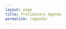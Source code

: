 ```yaml
---
layout: page
title: Preliminary Agenda
permalink: /agenda/
---
```


<!-- REPLACE THE FOLLOWING CONTENT WITH THE AGENDA FOR SPACE AND PLACE, WHEN AVAILABLE -->

<!--
<p style="text-align:center; font-size:1.15em;"><a href="#day-1">Day 1: Data Curation Training Event</a> |
<a href="#day-2">Day 2: Data Curation Training Event</a></p>
<p style="text-align:center; font-size:1.15em;"><a href="#day-2a">Day 1: Community-Building Forum</a> |
<a href="#day-3">Day 2: Community-Building Forum</a></p>
<br />


<p style="text-align:center; font-size:1.15em; font-weight: bold">Data Curation Training Event: <a href="#day-1">16-Oct</a> |
<a href="#day-2">17-Oct</a></p>
<p style="text-align:center; font-size:1.15em; font-weight: bold">Community-Building Forum: <a href="#day-2a">17-Oct</a> |
<a href="#day-3">18-Oct</a></p>
<br />

## Data Curation Training Event

<h3 id="day-1">Day 1: Wednesday, 16-October, 2019</h3>

<p class="post-meta">Location: McMaster Continuing Education Centre, <a href="https://goo.gl/maps/5kK3S6DEB4SJ8SYV8">1 James St. North, Hamilton, ON</a></p>

<table class="one">
  <thead>
    <tr>
	<th class="time">Time</th>
	<th class="room">Room</th>
	<th class="session">Event</th>
	<th class="name">Presenter(s)</th>
    </tr>
  </thead>
<tbody>
    <tr>
	<td>0815 - 0845</td>
	<td>OJN 212</td>
	<td><strong>Registration & Breakfast</strong></td>
	<td></td>
    </tr>
    <tr>
        <td>0845 - 0915</td>
	<td>OJN 212</td>
        <td>Welcome & Introduction</td>
	<td>Lee Wilson & Jay Brodeur</td>
    </tr>
    <tr>
    	<td>0915 - 1200</td>
	<td>OJN 111</td>
    	<td>Workshop 1a: <a href="../program#workshop-1a-introduction-to-r-for-social-scientists">Introduction to R for Social Scientists</a></td>
    	<td>John Simpson</td>
    </tr>
    <tr>
    	<td></td>
	<td>OJN 212</td>
    	<td>Workshop 1b: <a href="../program#workshop-1b-making-ethical-and-effective-data-management-work-for-you">Making Ethical and Effective Data Management Work for You!</a></td>
    	<td>Chandra Kavanagh & James Doiron</td>
    </tr>
    <tr>
	 <td>1200 - 1300</td>
	 <td>OJN 212</td>
	 <td><strong>Lunch (provided)</strong></td>
	 <td></td>
    </tr>
    <tr>
	<td>1300 - 1545</td>
	<td>OJN 111</td>
    	<td>Workshop 2a: <a href="../program#workshop-2a-data-wrangling-and-versioning-with-openrefine-and-github">Data Wrangling and Versioning with OpenRefine and Github</a></td>
    	<td>Lee Wilson & Jay Brodeur</td>
    </tr>
    <tr>
	<td></td>
	<td>OJN 212</td>
    	<td>Workshop 2b: <a href="../program#workshop-2b-curating-data-for-reproducibility">Curating Data for Reproducibility</a></td>
    	<td>Sandra Sawchuk & Shahira Khair</td>
    </tr>
    <tr>
        <td>1545 - 1600</td>
	<td>OJN 212</td>
        <td>Day 1 Wrap-up</td>
	<td></td>
    </tr>
</tbody>
</table>


<h3 id="day-2">Day 2: Thursday, 17-October, 2019</h3>


<table class="one">
  <thead>
    <tr>
	<th class="time">Time</th>
	<th class="room">Room</th>
	<th class="session">Event</th>
	<th class="name">Presenter(s)</th>
    </tr>
  </thead>
<tbody>
    <tr>
	<td>0830 - 0900</td>
	<td>OJN 212</td>
	<td><strong>Breakfast</strong></td>
	<td></td>
    </tr>
    <tr>
    	<td>0900 - 1145</td>
	<td>OJN 111</td>
	<td>Workshop 3a: <a href="../program#workshop-3a-the-dcn-curate-model">The DCN CURATE Model</a></td>
    	<td>Lisa Johnston & Cynthia Hudson Vitale</td>
    </tr>
    <tr>
    	<td></td>
	<td>OJN 212</td>
    	<td>Workshop 3b: <a href="../program#workshop-3b-curating-data-in-repositories">Curating Data in Repositories</a></td>
    	<td>Lee Wilson, Reyna Jenkyns, Meghan Goodchild, Brad Covey, & Kaitlin Newson</td>
    </tr>
    <tr>
	<td>1145 - 1200</td>
	<td>OJN 212</td>
	<td>Wrap-up & Closing Remarks</td>
    	<td>Lee Wilson & Jay Brodeur</td>
    </tr>
</tbody>
</table>


## <a name="community-building-forum"></a> Community Building Forum

<h3 id="day-2a">Day 1: Thursday, 17-October, 2019</h3>
<p class="post-meta">Location: <b>Room 212</b>, McMaster Continuing Education Centre, <a href="https://goo.gl/maps/5kK3S6DEB4SJ8SYV8">1 James St. North, Hamilton, ON</a></p>

<table class="two">
  <thead>
    <tr>
	<th class="time">Time</th>
	<th class="session">Event</th>
	<th class="name">Presenter(s)</th>
    </tr>
  </thead>
<tbody>
    <tr>
	<td>1230 - 1300</td>
	<td><strong>Registration</strong></td>
	<td></td>
    </tr>
    <tr>
        <td>1300 - 1320</td>
        <td>Welcome & Introductions</td>
	<td>Lee Wilson & Jay Brodeur</td>
    </tr>
    <tr>
    	<td>1320 - 1400</td>
    	<td>Opening Plenary: The Canadian DRI Landscape</td>
    	<td>Jeff Moon, Portage Network</td>
    </tr>
    <tr>
    	<td>1400 - 1500</td>
    	<td>Panel & Audience Discussion: DRI, RDM, & The Role of Data Curation</td>
    	<td>Alex Clark, Mark Leggott, & Jeff Moon</td>
    </tr>
    <tr>
	 <td>1500 - 1530</td>
	 <td><strong>Coffee Break</strong></td>
	 <td></td>
    </tr>
    <tr>
	<td>1530 - 1630</td>
    	<td>The Data Curation Network</td>
    	<td>Lisa Johnston & Cynthia Hudson Vitale, Data Curation Network</td>
    </tr>
    <tr>
	<td>1630 - 1700</td>
    	<td>Day 1 Wrap-up discussion</td>
    	<td>Lee Wilson & Jay Brodeur</td>
    </tr>
</tbody>
</table>


<h3 id="day-3">Day 2: Friday, 18-October, 2019</h3>
<p class="post-meta">Location: <b>Room 212</b>, McMaster Continuing Education Centre, <a href="https://goo.gl/maps/5kK3S6DEB4SJ8SYV8">1 James St. North, Hamilton, ON</a></p>

<table class="two">
  <thead>
    <tr>
	<th class="time">Time</th>
	<th class="session">Event</th>
	<th class="name">Presenter(s)</th>
    </tr>
  </thead>
<tbody>
    <tr>
	<td>0815 - 0845</td>
	<td><strong>Breakfast & Coffee</strong></td>
	<td></td>
    </tr>
    <tr>
	<td>0845 - 0900</td>
	<td><strong>Welcome & Day 2 Organization</strong></td>
	<td></td>
    </tr>
    <tr>
        <td>0900 - 1015</td>
        <td>National Repository Updates</td>
	<td>Lee Wilson, Meghan Goodchild, Brad Covey, Reyna Jenkyns</td>
    </tr>
    <tr>
	 <td>1015 - 1030</td>
	 <td><strong>Break</strong></td>
	 <td></td>
    </tr>
    <tr>
    	<td>1030 - 1200</td>
    	<td>Breakout Session 1: Conceptualizing a National Approach to Data Curation</td>
    	<td></td>
    </tr>
    <tr>
	<td>1200 - 1300</td>
	<td><strong>Lunch</strong></td>
	    <td></td>
    </tr>
    <tr>
	<td>1300 - 1430</td>
    	<td>Breakout Session 2: Model Evaluation & Discussion</td>
    	<td></td>
    </tr>
	<tr>
	 <td>1430 - 1445</td>
	 <td><strong>Break</strong></td>
	 <td></td>
    </tr>
    <tr>
	<td>1445 - 1530</td>
    	<td>Final Discussions and Closing Remarks</td>
    	<td></td>
    </tr>
</tbody>
</table>
-->
